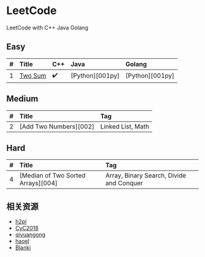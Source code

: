 # LeetCode

LeetCode with C++ Java Golang

## Easy

| #    | Title                                    | C++              | Java             | Golang           |
| :--- | :--------------------------------------- | :--------------- | :--------------- | :--------------- |
| 1    | [Two Sum][001]                           | ✔️  | [Python][001py]  | [Python][001py]  |

## Medium

| #    | Title                                    | Tag                              |
| :--- | :--------------------------------------- | :------------------------------- |
| 2    | [Add Two Numbers][002]                   | Linked List, Math                |

## Hard

| #    | Title                                    | Tag                                      |
| :--- | :--------------------------------------- | :--------------------------------------- |
| 4    | [Median of Two Sorted Arrays][004]       | Array, Binary Search, Divide and Conquer |

[001]: https://github.com/Blankj/awesome-java-leetcode/blob/master/note/001/README.md

## 相关资源

- [h2pl](https://github.com/h2pl/Java-Tutorial/blob/master/md/LeetCode%E5%88%B7%E9%A2%98%E6%8C%87%E5%8D%97.md)
- [CyC2018](https://github.com/CyC2018/CS-Notes/blob/master/docs/notes/Leetcode%20%E9%A2%98%E8%A7%A3%20-%20%E7%9B%AE%E5%BD%95.md)
- [qiyuangong](https://github.com/qiyuangong/leetcode)
- [haoel](https://github.com/haoel/leetcode)
- [Blankj](https://github.com/Blankj/awesome-java-leetcode)